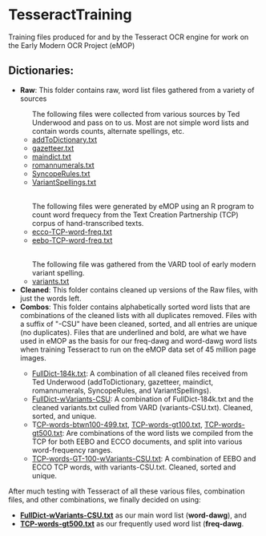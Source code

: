 <h1>TesseractTraining</h1>

<p>Training files produced for and by the Tesseract OCR engine for work on the Early Modern OCR Project (eMOP)</p>


<h2>Dictionaries:</h2>
<ul>
<li><b>Raw</b>: This folder contains raw, word list files gathered from a variety of sources</li>
<ul>
The following files were collected from various sources by Ted Underwood and pass on to us. Most are not simple word lists and contain words counts, alternate spellings, etc.
<li><u>addToDictionary.txt</u></li>
<li><u>gazetteer.txt</u></li>
<li><u>maindict.txt</u></li>
<li><u>romannumerals.txt</u></li>
<li><u>SyncopeRules.txt</u></li>
<li><u>VariantSpellings.txt</u></li>
</ul>
<br />

<ul>
The following files were generated by eMOP using an R program to count word frequecy from the Text Creation Partnership (TCP) corpus of hand-transcribed texts.
<li><u>ecco-TCP-word-freq.txt</u></li>
<li><u>eebo-TCP-word-freq.txt</u></li>
</ul>
<br />

<ul>
The following file was gathered from the VARD tool of early modern variant spelling.
<li><u>variants.txt</u></li>
</ul>

<li><b>Cleaned</b>: This folder contains cleaned up versions of the Raw files, with just the words left.</li>

<li><b>Combos</b>: This folder contains alphabetically sorted word lists that are combinations of the cleaned lists with all duplicates removed. Files with a suffix of "-CSU" have been cleaned, sorted, and all entries are unique (no duplicates). Files that are underlined and bold, are what we have used in eMOP as the basis for our freq-dawg and word-dawg word lists when training Tesseract to run on the eMOP data set of 45 million page images.</li>
<ul>
<li><u>FullDict-184k.txt</u>: A combination of all cleaned files received from Ted Underwood (addToDictionary, gazetteer, maindict, romannumerals, SyncopeRules, and VariantSpellings).</li>
<li><u>FullDict-wVariants-CSU</u>: A combination of FullDict-184k.txt and the cleaned variants.txt culled from VARD (variants-CSU.txt). Cleaned, sorted, and unique.</li>
<li>T<u>CP-words-btwn100-499.txt</u>, <u>TCP-words-gt100.txt</u>, <u>TCP-words-gt500.txt</u>: Are combinations of the word lists we compiled from the TCP for both EEBO and ECCO documents, and split into various word-frequency ranges.</li>
<li><u>TCP-words-GT-100-wVariants-CSU.txt</u>: A combination of EEBO and ECCO TCP words, with variants-CSU.txt. Cleaned, sorted and unique.</li>
</ul>

</ul>

<p>After much testing with Tesseract of all these various files, combination files, and other combinations, we finally decided on using:
<ul>
<li><b><u>FullDict-wVariants-CSU.txt</u></b> as our main word list (<b>word-dawg</b>), and </li>
<li><b><u>TCP-words-gt500.txt</u></b> as our frequently used word list (<b>freq-dawg</b>.</li>
</ul>
</p>
